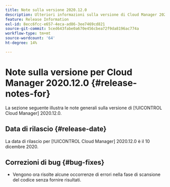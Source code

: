 ```yaml
---
title: Note sulla versione 2020.12.0
description: Ulteriori informazioni sulla versione di Cloud Manager 2020.12.0.
feature: Release Information
exl-id: 8ecc6fcc-e657-4eca-ad86-3ee7469cd821
source-git-commit: 5ced643fabe0a670e456cbea72f9da8196ac774a
workflow-type: tm+mt
source-wordcount: '64'
ht-degree: 14%

---
```


# Note sulla versione per Cloud Manager 2020.12.0 {#release-notes-for}

La sezione seguente illustra le note generali sulla versione di [!UICONTROL Cloud Manager] 2020.12.0.

## Data di rilascio {#release-date}

La data di rilascio per [!UICONTROL Cloud Manager] 2020.12.0 è il 10 dicembre 2020.

## Correzioni di bug {#bug-fixes}

* Vengono ora risolte alcune occorrenze di errori nella fase di scansione del codice senza fornire risultati.

